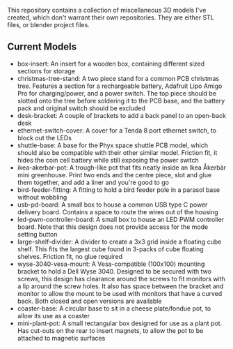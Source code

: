 This repository contains a collection of miscellaneous 3D models I've created, which don't warrant their own repositories. They are either STL files, or blender project files.

## Current Models
* box-insert: An insert for a wooden box, containing different sized sections for storage
* christmas-tree-stand: A two piece stand for a common PCB christmas tree. Features a section for a rechargeable battery, Adafruit Lipo Amigo Pro for charging/power, and a power switch. The top piece should be slotted onto the tree before soldering it to the PCB base, and the battery pack and original switch should be excluded
* desk-bracket: A couple of brackets to add a back panel to an open-back desk
* ethernet-switch-cover: A cover for a Tenda 8 port ethernet switch, to block out the LEDs
* shuttle-base: A base for the Phyx space shuttle PCB model, which should also be compatible with their other similar model. Friction fit, it hides the coin cell battery while still exposing the power switch
* ikea-akerbar-pot: A trough-like pot that fits neatly inside an Ikea Åkerbär mini greenhouse. Print two ends and the centre piece, slot and glue them together, and add a liner and you're good to go
* bird-feeder-fitting: A fitting to hold a bird feeder pole in a parasol base without wobbling
* usb-pd-board: A small box to house a common USB type C power delivery board. Contains a space to route the wires out of the housing
* led-pwm-controller-board: A small box to house an LED PWM controller board. Note that this design does not provide access for the mode setting button
* large-shelf-divider: A divider to create a 3x3 grid inside a floating cube shelf. This fits the largest cube found in 3-packs of cube floating shelves. Friction fit, no glue required
* wyse-3040-vesa-mount: A Vesa-compatible (100x100) mounting bracket to hold a Dell Wyse 3040. Designed to be secured with two screws, this design has clearance around the screws to fit monitors with a lip around the screw holes. It also has space between the bracket and monitor to allow the mount to be used with monitors that have a curved back. Both closed and open versions are available
* coaster-base: A circular base to sit in a cheese plate/fondue pot, to allow its use as a coaster
* mini-plant-pot: A small rectangular box designed for use as a plant pot. Has cut-outs on the rear to insert magnets, to allow the pot to be attached to magnetic surfaces